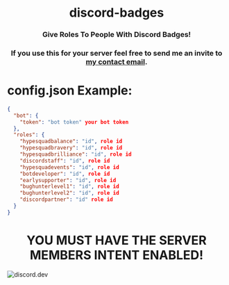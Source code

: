 <h1 align='center'> discord-badges</h1>
<h3 align='center'> Give Roles To People With Discord Badges!</h3>
<h3 align='center'> If you use this for your server feel free to send me an invite to <a href="mailto:contact@zirobot.xyz">my contact email</a>.</h3>

# config.json Example:
```json
{
  "bot": {
    "token": "bot token" your bot token
  },
  "roles": {
    "hypesquadbalance": "id", role id
    "hypesquadbravery": "id", role id
    "hypesquadbrilliance": "id", role id
    "discordstaff": "id", role id
    "hypesquadevents": "id", role id
    "botdeveloper": "id", role id
    "earlysupporter": "id", role id
    "bughunterlevel1": "id", role id
    "bughunterlevel2": "id", role id
    "discordpartner": "id" role id
  }
}
```


<h1 align='center'> YOU MUST HAVE THE SERVER MEMBERS INTENT ENABLED!</h1>

![discord.dev](https://cdn.discordapp.com/attachments/805837103464054815/843949135656648724/unknown.png)
